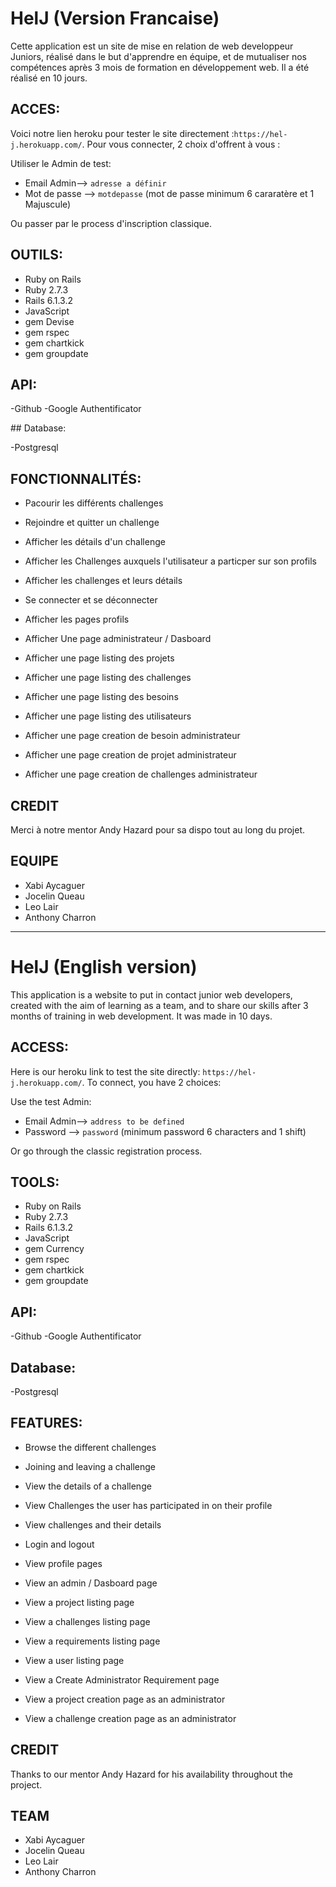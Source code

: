 # HelJ (Version Francaise)

Cette application est un site de mise en relation de web developpeur Juniors, réalisé dans le but d'apprendre en équipe, et de mutualiser nos compétences après 3 mois de formation en développement web. Il a été réalisé en 10 jours.  

## ACCES:

Voici notre lien heroku pour tester le site directement :`https://hel-j.herokuapp.com/`.
Pour vous connecter, 2 choix d'offrent à vous :  

Utiliser le Admin de test:  

* Email Admin--> `adresse a définir`  
* Mot de passe --> `motdepasse`  (mot de passe minimum 6 cararatère et 1 Majuscule)

Ou passer par le process d'inscription classique.  

## OUTILS:
 
- Ruby on Rails  
- Ruby 2.7.3  
- Rails 6.1.3.2  
- JavaScript 
- gem Devise
- gem rspec
- gem chartkick
- gem groupdate

## API:

-Github
-Google Authentificator

## Database:

-Postgresql

## FONCTIONNALITÉS:

 - Pacourir les différents challenges
 - Rejoindre et quitter un challenge  
 - Afficher les détails d'un challenge
 - Afficher les Challenges auxquels l'utilisateur a particper sur son profils
 - Afficher les challenges et leurs détails
 - Se connecter et se déconnecter  
 - Afficher les pages profils  

 - Afficher Une page administrateur / Dasboard
 - Afficher une page listing des projets
 - Afficher une page listing des challenges
 - Afficher une page listing des besoins
 - Afficher une page listing des utilisateurs
 - Afficher une page creation de besoin administrateur   
 - Afficher une page creation de projet administrateur  
 - Afficher une page creation de challenges administrateur  

## CREDIT
Merci à notre mentor Andy Hazard pour sa dispo tout au long du projet.  

## EQUIPE

- Xabi Aycaguer 
- Jocelin Queau    
- Leo Lair   
- Anthony Charron  


______________________________________________________________________________________________________________



# HelJ (English version)

This application is a website to put in contact junior web developers, created with the aim of learning as a team, and to share our skills after 3 months of training in web development. It was made in 10 days.  

## ACCESS:

Here is our heroku link to test the site directly: `https://hel-j.herokuapp.com/`.
To connect, you have 2 choices:  

Use the test Admin:  

* Email Admin--> `address to be defined`  
* Password --> `password` (minimum password 6 characters and 1 shift)

Or go through the classic registration process.  

## TOOLS:
 
- Ruby on Rails  
- Ruby 2.7.3  
- Rails 6.1.3.2  
- JavaScript 
- gem Currency
- gem rspec
- gem chartkick
- gem groupdate

## API:

-Github
-Google Authentificator

## Database:

-Postgresql

## FEATURES:

 - Browse the different challenges
 - Joining and leaving a challenge  
 - View the details of a challenge
 - View Challenges the user has participated in on their profile
 - View challenges and their details
 - Login and logout  
 - View profile pages  

 - View an admin / Dasboard page
 - View a project listing page
 - View a challenges listing page
 - View a requirements listing page
 - View a user listing page
 - View a Create Administrator Requirement page   
 - View a project creation page as an administrator  
 - View a challenge creation page as an administrator  

## CREDIT
Thanks to our mentor Andy Hazard for his availability throughout the project.  

## TEAM

- Xabi Aycaguer 
- Jocelin Queau    
- Leo Lair   
- Anthony Charron  



